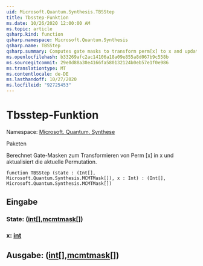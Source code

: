 ```yaml
---
uid: Microsoft.Quantum.Synthesis.TBSStep
title: Tbsstep-Funktion
ms.date: 10/26/2020 12:00:00 AM
ms.topic: article
qsharp.kind: function
qsharp.namespace: Microsoft.Quantum.Synthesis
qsharp.name: TBSStep
qsharp.summary: Computes gate masks to transform perm[x] to x and updates the current permutation.
ms.openlocfilehash: b33269afc2ac14106a18a09e855a8d067b9c558b
ms.sourcegitcommit: 29e0d88a30e4166fa580132124b0eb57e1f0e986
ms.translationtype: MT
ms.contentlocale: de-DE
ms.lasthandoff: 10/27/2020
ms.locfileid: "92725453"
---
```

# <a name="tbsstep-function"></a>Tbsstep-Funktion

Namespace: [Microsoft. Quantum. Synthese](xref:Microsoft.Quantum.Synthesis)

Paketen [](https://nuget.org/packages/)


Berechnet Gate-Masken zum Transformieren von Perm [x] in x und aktualisiert die aktuelle Permutation.

```qsharp
function TBSStep (state : (Int[], Microsoft.Quantum.Synthesis.MCMTMask[]), x : Int) : (Int[], Microsoft.Quantum.Synthesis.MCMTMask[])
```


## <a name="input"></a>Eingabe

### <a name="state--intmcmtmask"></a>State: ([int](xref:microsoft.quantum.lang-ref.int)[],[mcmtmask](xref:Microsoft.Quantum.Synthesis.MCMTMask)[])




### <a name="x--int"></a>x: [int](xref:microsoft.quantum.lang-ref.int)





## <a name="output--intmcmtmask"></a>Ausgabe: ([int](xref:microsoft.quantum.lang-ref.int)[],[mcmtmask](xref:Microsoft.Quantum.Synthesis.MCMTMask)[])


